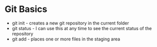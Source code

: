 # Git Basics

* git init - creates a new git repository in the current folder
* git status - I can use this at any time to see the current status of the repository
* git add - places one or more files in the staging area
